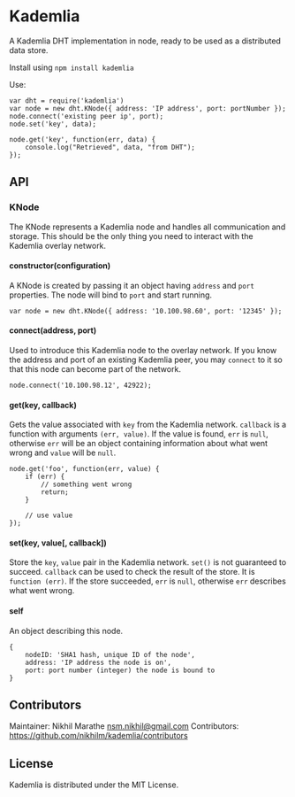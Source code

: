 Kademlia
==========

A Kademlia DHT implementation in node, ready to be used as
a distributed data store.

Install using `npm install kademlia`

Use:

    var dht = require('kademlia')
    var node = new dht.KNode({ address: 'IP address', port: portNumber });
    node.connect('existing peer ip', port);
    node.set('key', data);

    node.get('key', function(err, data) {
        console.log("Retrieved", data, "from DHT");
    });

API
---

### KNode

The KNode represents a Kademlia node and handles all communication and storage.
This should be the only thing you need to interact with the Kademlia overlay
network.

#### constructor(configuration)

A KNode is created by passing it an object having `address` and `port`
properties. The node will bind to `port` and start running.

    var node = new dht.KNode({ address: '10.100.98.60', port: '12345' });

#### connect(address, port)

Used to introduce this Kademlia node to the overlay network. If you know the
address and port of an existing Kademlia peer, you may `connect` to it so that
this node can become part of the network.

    node.connect('10.100.98.12', 42922);

#### get(key, callback)

Gets the value associated with `key` from the Kademlia network. `callback` is
a function with arguments `(err, value)`. If the value is found, `err` is
`null`, otherwise `err` will be an object containing information about what
went wrong and `value` will be `null`.

    node.get('foo', function(err, value) {
        if (err) {
            // something went wrong
            return;
        }

        // use value
    });

#### set(key, value[, callback])

Store the `key`, `value` pair in the Kademlia network. `set()` is not
guaranteed to succeed. `callback` can be used to check the result of the store.
It is `function (err)`. If the store succeeded, `err` is `null`, otherwise
`err` describes what went wrong.

#### self

An object describing this node.

    {
        nodeID: 'SHA1 hash, unique ID of the node',
        address: 'IP address the node is on',
        port: port number (integer) the node is bound to
    }

Contributors
------------

Maintainer: Nikhil Marathe <nsm.nikhil@gmail.com>
Contributors: https://github.com/nikhilm/kademlia/contributors

License
-------

Kademlia is distributed under the MIT License.
